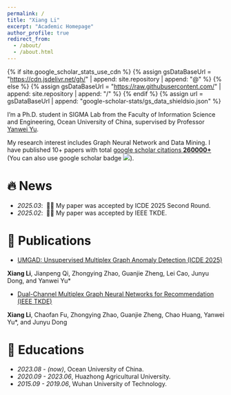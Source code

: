 ```yaml
---
permalink: /
title: "Xiang Li"
excerpt: "Academic Homepage"
author_profile: true
redirect_from: 
  - /about/
  - /about.html
---
```


{% if site.google_scholar_stats_use_cdn %}
{% assign gsDataBaseUrl = "https://cdn.jsdelivr.net/gh/" | append: site.repository | append: "@" %}
{% else %}
{% assign gsDataBaseUrl = "https://raw.githubusercontent.com/" | append: site.repository | append: "/" %}
{% endif %}
{% assign url = gsDataBaseUrl | append: "google-scholar-stats/gs_data_shieldsio.json" %}

<span class='anchor' id='about-me'></span>

I’m a Ph.D. student in SIGMA Lab from the Faculty of Information Science and Engineering, Ocean University of China, supervised by Professor [Yanwei Yu](https://yuyanwei.github.io/).

My research interest includes Graph Neural Network and Data Mining. I have published 10+ papers with total <a href='https://scholar.google.com/citations?user=4tUWtNAAAAAJ'>google scholar citations <strong><span id='total_cit'>260000+</span></strong></a> (You can also use google scholar badge <a href='https://scholar.google.com/citations?user=4tUWtNAAAAAJ'><img src="https://img.shields.io/endpoint?url={{ url | url_encode }}&logo=Google%20Scholar&labelColor=f6f6f6&color=9cf&style=flat&label=citations"></a>).


# 🔥 News
- *2025.03*: &nbsp;🎉🎉 My paper was accepted by ICDE 2025 Second Round. 
- *2025.02*: &nbsp;🎉🎉 My paper was accepted by IEEE TKDE. 

# 📝 Publications 

- [UMGAD: Unsupervised Multiplex Graph Anomaly Detection (ICDE 2025)](https://www.computer.org/csdl/proceedings-article/icde/2025/360300d724/26FZBZRzAgU)

**Xiang Li**, Jianpeng Qi, Zhongying Zhao, Guanjie Zheng, Lei Cao, Junyu Dong, and Yanwei Yu*


- [Dual-Channel Multiplex Graph Neural Networks for Recommendation (IEEE TKDE)](https://ieeexplore.ieee.org/abstract/document/10909460)

**Xiang Li**, Chaofan Fu, Zhongying Zhao, Guanjie Zheng, Chao Huang, Yanwei Yu*, and Junyu Dong

# 📖 Educations
- *2023.08 - (now)*, Ocean University of China.
- *2020.09 - 2023.06*, Huazhong Agricultural University. 
- *2015.09 - 2019.06*, Wuhan University of Technology. 

